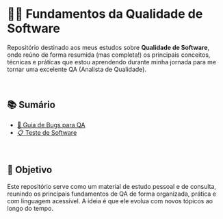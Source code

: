 # 👩‍💻 Fundamentos da Qualidade de Software

Repositório destinado aos meus estudos sobre **Qualidade de Software**, onde reúno de forma resumida (mas completa!) os principais conceitos, técnicas e práticas que estou aprendendo durante minha jornada para me tornar uma excelente QA (Analista de Qualidade).

<br/>

## 📚 Sumário

- [🐞 Guia de Bugs para QA](./guia-de-bugs-para-qa.md)
- [📋 Teste de Software](./tipos-de-testes-de-software.md)

<br/>

## 🚀 Objetivo

Este repositório serve como um material de estudo pessoal e de consulta, reunindo os principais fundamentos de QA de forma organizada, prática e com linguagem acessível. A ideia é que ele evolua com novos tópicos ao longo do tempo.

